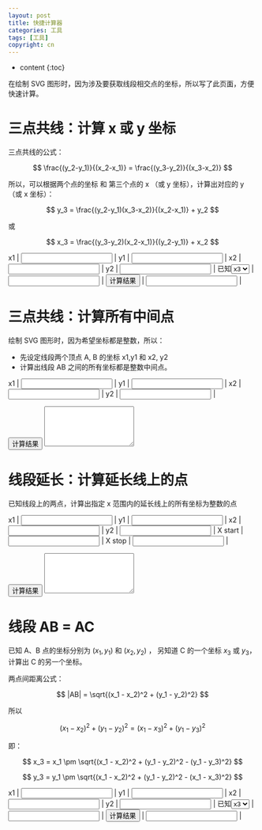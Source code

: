 ```yaml
---
layout: post
title: 快捷计算器
categories: 工具
tags: [工具]
copyright: cn
---
```


* content
{:toc}

<script type="text/javascript" src="{{ site.baseurl }}{% link /js/calc.js %}"></script>

在绘制 SVG 图形时，因为涉及要获取线段相交点的坐标，所以写了此页面，方便快速计算。

# 三点共线：计算 x 或 y 坐标

三点共线的公式：

$$ \frac{(y_2-y_1)}{(x_2-x_1)} = \frac{(y_3-y_2)}{(x_3-x_2)} $$

所以，可以根据两个点的坐标 和 第三个点的 x （或 y 坐标），计算出对应的 y （或 x 坐标）：

$$ y_3 = \frac{(y_2-y_1)(x_3-x_2)}{(x_2-x_1)} + y_2 $$

或

$$ x_3 = \frac{(y_3-y_2)(x_2-x_1)}{(y_2-y_1)} + x_2 $$


x1 | <input id="x1" type="text"/> | y1 | <input id="y1" type="text"/> |
x2 | <input id="x2" type="text"/> | y2 | <input id="y2" type="text"/> |
已知<select id="type"><option selected="selected">x3</option><option>y3</option></select> | <input id="num3" type="text"/> | <input id="calc1" type="button" value="计算结果"/>  | <input id="result" type="text"/> |


# 三点共线：计算所有中间点

绘制 SVG 图形时，因为希望坐标都是整数，所以：

* 先设定线段两个顶点 A, B 的坐标 x1,y1 和 x2, y2
* 计算出线段 AB 之间的所有坐标都是整数中间点。

x1 | <input id="c2x1" type="text"/> | y1 | <input id="c2y1" type="text"/> |
x2 | <input id="c2x2" type="text"/> | y2 | <input id="c2y2" type="text"/> |

<input id="calc2" type="button" value="计算结果"/>

<textarea id="result2" rows="5" cols="20"></textarea>


# 线段延长：计算延长线上的点

已知线段上的两点，计算出指定 x 范围内的延长线上的所有坐标为整数的点

x1 | <input id="c3x1" type="text"/> | y1 | <input id="c3y1" type="text"/> |
x2 | <input id="c3x2" type="text"/> | y2 | <input id="c3y2" type="text"/> |
X start | <input id="c3startx" type="text"/> | X stop | <input id="c3stopx" type="text"/> |

<input id="calc3" type="button" value="计算结果"/>

<textarea id="result3" rows="5" cols="20"></textarea>


# 线段 AB = AC

已知 A、B 点的坐标分别为 $(x_1, y_1)$  和 $(x_2, y_2)$ ， 另知道 C 的一个坐标 $x_3$ 或 $y_3$，计算出 C 的另一个坐标。

两点间距离公式：

$$ |AB| = \sqrt{(x_1 - x_2)^2 + (y_1 - y_2)^2} $$

所以

$$ (x_1 - x_2)^2 + (y_1 - y_2)^2 = (x_1 - x_3)^2 + (y_1 - y_3)^2 $$

即：

$$ x_3 = x_1 \pm \sqrt{(x_1 - x_2)^2 + (y_1 - y_2)^2 - (y_1 - y_3)^2} $$

$$ y_3 = y_1 \pm \sqrt{(x_1 - x_2)^2 + (y_1 - y_2)^2 - (x_1 - x_3)^2} $$

x1 | <input id="c4x1" type="text"/> | y1 | <input id="c4y1" type="text"/> |
x2 | <input id="c4x2" type="text"/> | y2 | <input id="c4y2" type="text"/> |
已知<select id="c4type"><option selected="selected">x3</option><option>y3</option></select> | <input id="c4num3" type="text"/> | <input id="calc4" type="button" value="计算结果"/>  | <input id="result4" type="text"/> |

